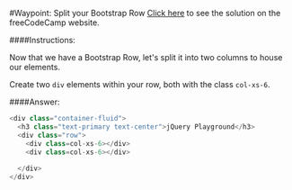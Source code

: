 #Waypoint: Split your Bootstrap Row
<a href="http://freecodecamp.com/challenges/Waypoint:%20Split%20your%20Bootstrap%20Row?solution=%3Cdiv%20class%3D%22container-fluid%22%3E%0A%20%20%3Ch3%20class%3D%22text-primary%20text-center%22%3EjQuery%20Playground%3C%2Fh3%3E%0A%20%20%3Cdiv%20class%3D%22row%22%3E%0A%20%20%20%20%3Cdiv%20class%3Dcol-xs-6%3E%3C%2Fdiv%3E%0A%20%20%20%20%3Cdiv%20class%3Dcol-xs-6%3E%3C%2Fdiv%3E%0A%20%20%20%20%0A%20%20%3C%2Fdiv%3E%0A%3C%2Fdiv%3E%0A" target="_blank">Click here</a> to see the solution on the freeCodeCamp website.


####Instructions:
<p class="wrappable negative-10">Now that we have a Bootstrap Row, let&apos;s split it into two columns to house our elements.</p><p class="wrappable negative-10">Create two <code>div</code> elements within your row, both with the class <code>col-xs-6</code>.</p><div class="negative-bottom-margin-30"></div>


####Answer:
```javascript
<div class="container-fluid">
  <h3 class="text-primary text-center">jQuery Playground</h3>
  <div class="row">
    <div class=col-xs-6></div>
    <div class=col-xs-6></div>
    
  </div>
</div>

```
